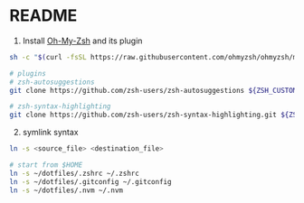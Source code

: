 # README

<!-- TODO:
    - create function to auto symlink all items
 -->
1. Install [Oh-My-Zsh](https://ohmyz.sh/#install) and its plugin
```bash
sh -c "$(curl -fsSL https://raw.githubusercontent.com/ohmyzsh/ohmyzsh/master/tools/install.sh)"
```
```bash
# plugins
# zsh-autosuggestions
git clone https://github.com/zsh-users/zsh-autosuggestions ${ZSH_CUSTOM:-~/.oh-my-zsh/custom}/plugins/zsh-autosuggestions

# zsh-syntax-highlighting
git clone https://github.com/zsh-users/zsh-syntax-highlighting.git ${ZSH_CUSTOM:-~/.oh-my-zsh/custom}/plugins/zsh-syntax-highlighting
```


2. symlink syntax
```bash
ln -s <source_file> <destination_file>

# start from $HOME
ln -s ~/dotfiles/.zshrc ~/.zshrc
ln -s ~/dotfiles/.gitconfig ~/.gitconfig
ln -s ~/dotfiles/.nvm ~/.nvm
```


